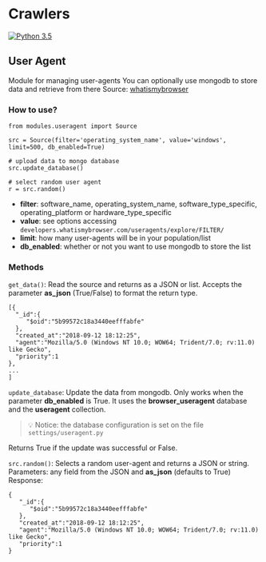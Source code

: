# Crawlers
[![Python 3.5](https://img.shields.io/badge/python-3.5-blue.svg)](https://www.python.org/downloads/release/python-350/)

## User Agent
Module for managing user-agents
You can optionally use mongodb to store data and retrieve from there
Source: [whatismybrowser](https://developers.whatismybrowser.com/useragents/explore/)

### How to use?
```
from modules.useragent import Source

src = Source(filter='operating_system_name', value='windows', limit=500, db_enabled=True)

# upload data to mongo database  
src.update_database()  

# select random user agent  
r = src.random()
```
- **filter**: software_name, operating_system_name, software_type_specific, operating_platform or hardware_type_specific
- **value**: see options accessing `developers.whatismybrowser.com/useragents/explore/FILTER/`
- **limit**: how many user-agents will be in your population/list
- **db_enabled**: whether or not you want to use mongodb to store the list 

### Methods
`get_data()`: Read the source and returns as a JSON or list.
Accepts the parameter **as_json** (True/False) to format the return type.
 ```
[{
   "_id":{
      "$oid":"5b99572c18a3440eefffabfe"
   },
   "created_at":"2018-09-12 18:12:25",
   "agent":"Mozilla/5.0 (Windows NT 10.0; WOW64; Trident/7.0; rv:11.0) like Gecko",
   "priority":1
},
...
]
```
`update_database`: Update the data from mongodb. Only works when the parameter **db_enabled** is True. It uses the **browser_useragent** database and the **useragent** collection.
> :bulb: Notice: the database configuration is set on the file `settings/useragent.py`

Returns True if the update was successful or False.

`src.random()`: Selects a random user-agent and returns a JSON or string.
Parameters: any field from the JSON and **as_json** (defaults to True)
Response:
```
{
   "_id":{
      "$oid":"5b99572c18a3440eefffabfe"
   },
   "created_at":"2018-09-12 18:12:25",
   "agent":"Mozilla/5.0 (Windows NT 10.0; WOW64; Trident/7.0; rv:11.0) like Gecko",
   "priority":1
}
```